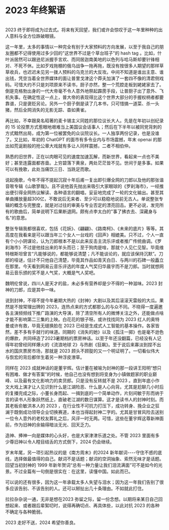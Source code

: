 # 2023 年终絮语

<img decoding="async" src="https://i0.wp.com/salty.vip/wp-content/uploads/2024/01/WechatIMG491.jpg?resize=300%2C181" alt="" data-recalc-dims="1" />

2023 终于即将成为过去式。将来有天回望，我们或许会惊叹于这一年里种种的出人意料与全方位跌破眼镜。

这一年里，太多的事情以一种完全有别于大家预料的方向发展，以至于我自己的朋友圈都不记得使用过多少回的"这世界不过是个草台班子"的 hash tag 。比如，什叶派居然可以跟逊尼派握手言欢、而同居迦南美地的以色列与哈马斯却要针锋相对、不死不休。比如歹戏拖棚的俄乌战争一拖再拖，既没有按很多人期望的那样草草收兵，也迟迟未见另一拨人预料的乌克兰的大反攻。中间不知道是谁出主意、谁出钱，凭空当着全世界媒体的面让普里戈津这个莽夫加演了一套四不像的清君侧戏码。可惜大约不只是刘项原来不读书，厨子亦然，整一个荒腔走板到姥姥家去了。倒是克格勃出身的一代大帝毫不令人意外地祭起霹雳手段，让普厨子出了意外、飞机失事。在确定性这一点上，普大帝的表现得比这个世界大部分的手握权柄者都要靠谱，只是褒贬另论。另外一个厨子倒是读了几本书，只可惜搞一道菜、杀一头猪，然后全网消失的无影无踪、杳如黄雀。

再比如，不幸跟臭名昭著的麦卡锡主义同姓的那位议长大人。先是在年初以创纪录的 15 论投票方式惹眼地艰难当上美国议会话事人；然后在下半年以被同党背刺的方式黯然出局，成为第一位被罢免的众议院议长。一人独享两份记录，也是没谁了。又比如，年初的 ChatGPT 的面市有多令业内与市场震撼，年末 openai 的那出如荒诞剧般的抢公章大戏就有多让人同样震撼，二者不相伯仲。

熟悉的旧世界，正在以肉眼可见的速度加速瓦解，而新世界，看起来一点也不美好；甚至连露面都吝啬。上穷碧落下黄泉，两处茫茫皆不见。世间于是多事。如果可以有挽歌，此处当痛饮三日、当跣足而歌。

说起挽歌，今年不得不提起沉寂十年后甫一复出即引爆全网的刀郎以及他的那张谐音哏专辑《山歌寥哉》。且不说他首先抛出来吸引大家眼球的《罗刹海市》，一经推出便引得全网热议解读、各种语言的翻唱，妥妥地完成了一轮的文化输出。甚至其单曲播放量超300亿，不敢说后无来者、至少可以稳稳地说前无古人。单说整张专辑的概念与完整度，就是对过往的审美与专业否定的漂亮回击。更不必说，发完所有的歌曲后，简单说明下后果断退网。颇有点李太白的"事了拂衣去、深藏身与名"的意思。

整张专辑我都很喜欢，包括《花妖》、《翩翩》、《路南柯》、《未来的底片》等等。其高度在我看来是可以跟当年三个女人一台戏的《回声》相媲美。只不过，个人一直有个小小阴谋论，认为刀郎根本不是以此来反击主流乐评或者推广传统曲调。《罗刹海市》不过是他挂出来的羊头而已；至于狗肉是啥，那就个人见仁见智。毕竟维特根斯坦曾言“凡能够说的，都能够说清楚；凡不能谈论的，就应该保持沉默”。刀郎的哑谜，估计不只他自己清楚，毕竟其作品如青天白日、与两川的石碑一般矗立在那里。今天看到网易云音乐评选的年度人气奖归华晨宇而不是刀郎。当时就想网易云音乐颁的奖不是人气奖，大概是气人奖吧。

魏明伦曾说，四川人是天才的盐，未必多有营养却是少不得的一种滋味。2023 封神的刀郎，应是其中一味。

说到封神，不得不提今年暑期大热的《封神》大剧以及其后滚滚天雷般的大瓜。果然是不按常理出牌的 2023，连热点来的方式都那么的与众不同。不晓得一度遍邀各主演频频线下推广路演的大导演，除了清空所有人的微博关注之外，还能做点啥才能不影响第二三集的上映。白花花的银子呀。或许找找同为 2023 红人的奥特曼或许有救，毕竟无缝换脸在 2023 已经是生成式人工智能的基本操作。各家皆然，差不多有手就行的味道。同期的《消失的她》以及《孤注一掷》也是毫不逊色的爆款，共同缔造了2023暑期档的票房神话。以至于年还没翻篇，已经没有人记得年初曾经同样爆火的《流浪地球 2》与热剧《狂飙》。至于说后来寡淡到捏不出水的国庆票房市场，那就是 2023 顾头不顾腚的又一个明证明了。一切看似伟大与恢宏的背后都伴生着另一种浮皮潦草。

同样在 2023 成就神话的是董宇辉。估计董在被喻为封神的那一段讲王阳明“想只有困难、做才有答案”的时候，他自己也没有想到将变身为小镇做题家的职业巅峰、以及最有文化影响力的卖货郎。只是没有反转就不是 2023 。直到年底小作文大戏上演才让人见识到什么是江湖险恶、什么是人心向背。尤其是尬聊几小时后的复播完成之际，小董长身而起、一揖到底的一个简单动作，片刻间敏于形而纳于言的读书人形象跃然纸上，直破老江湖的数日谋算。这才是读书人的封神时刻。而其老板俞敏洪本人的 2023 ，在行业性不可抗力打压下，成功转身、挽企业之狂澜于既倒成功领导企业切换赛道，本也当得起封神二字的。尤其是甘冒风险去送别一位令人意外的老校友葬礼之后，风评一时无两。可惜，这些在董宇辉这尊新神面前，作为旧神的余输得暗淡无光、回天乏力。

造神、捧神一向是媒体的心头好，也是大家津津乐道之处。不管 2023 里面有多少尊旧神以令人瞠目结舌的方式倒下，2024 仍会继续。

岁末年尾，另一项引起热议的是《南方周末》的2024 新年献词\----守住不惑的底线，选择做最值得的自己。献词不是话题；献词的空洞抽象、索然无味才是话题。回望当初封神的 1999 年新年贺词“总有一种力量让我们泪流满面”可不是如今的光景。不过全篇有一句倒是很实在：在这里，读懂中国。如此而已。

可以说的还有很多，因为这一年承载太多人失望与泪水；因为这一年我们告别了很多应该告别、不该告别的人。还可以掰扯出几十条理由。不如就此打住。

拉拉杂杂说一通，无非是想在2023 弥留之际，留一份念想。以期将来某日自己回想起来、或者跟后辈絮叨时，说得再确切点、再具体些，以此对抗 2023 的各种不确定与各种脆弱。

2023 走好不送，2024 希望你善良。

